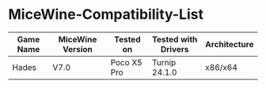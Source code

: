 # MiceWine-Compatibility-List

| Game Name       | MiceWine Version | Tested on     | Tested with Drivers | Architecture |
| --------------- | ---------------- | ------------- | ------------------- | ------------ |
| Hades           | V7.0             | Poco X5 Pro   | Turnip 24.1.0       | x86/x64      |
